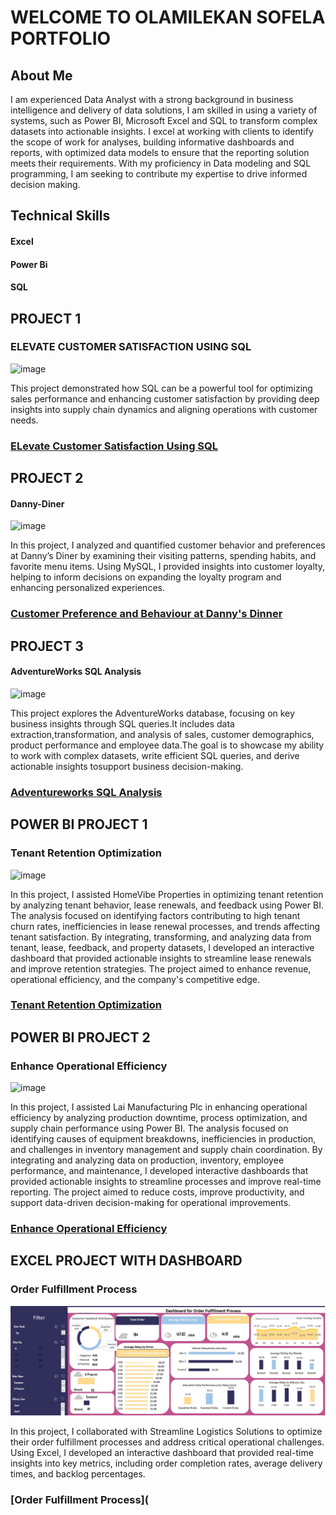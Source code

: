# WELCOME TO OLAMILEKAN SOFELA PORTFOLIO

## About Me
 I am experienced Data Analyst with a strong background in business intelligence and delivery of data solutions, I am skilled in using a variety of systems, such as Power BI, Microsoft Excel and SQL to transform complex datasets into actionable insights. I excel at working with clients to identify the scope of work for analyses, building informative dashboards and reports, with optimized data models to ensure that the reporting solution meets their requirements. With my proficiency in Data modeling and SQL programming, I am seeking to contribute my expertise to drive informed decision making.

## Technical Skills
#### Excel
#### Power Bi
#### SQL

## PROJECT 1
### ELEVATE CUSTOMER SATISFACTION USING SQL
![image](https://github.com/user-attachments/assets/c5e49864-fbfb-4918-a272-3f64ab234a3c)

This project demonstrated how SQL can be a powerful tool for optimizing sales performance and enhancing customer satisfaction by providing deep insights into supply chain dynamics and aligning operations with customer needs.
### [ELevate Customer Satisfaction Using SQL](https://github.com/OLAMI04/Revolutionize-Supply-Chain-with-SQL)

## PROJECT 2
#### Danny-Diner
![image](https://github.com/user-attachments/assets/092038f3-1ce4-4311-ac1f-7f93d6ecd201)

In this project, I analyzed and quantified customer behavior and preferences at Danny’s Diner by examining their visiting patterns, spending habits, and favorite menu items. Using MySQL, I provided insights into customer loyalty, helping to inform decisions on expanding the loyalty program and enhancing personalized experiences.
### [Customer Preference and Behaviour at Danny's Dinner](https://github.com/OLAMI04/Danny-Dinner)

## PROJECT 3
#### AdventureWorks SQL Analysis 
![image](https://github.com/user-attachments/assets/b4322477-3304-4199-a1f6-5b1e151bf75c)

This project explores the AdventureWorks database, focusing on key business insights through SQL queries.It includes data extraction,transformation, and analysis of sales, customer demographics, product performance and employee data.The goal is to showcase my ability to work with complex datasets, write efficient SQL queries, and derive actionable insights tosupport business decision-making.
### [Adventureworks SQL Analysis](https://github.com/OLAMI04/AdventureWorks)

## POWER BI PROJECT 1
### Tenant Retention Optimization
![image](https://github.com/user-attachments/assets/456ffabb-c435-4110-88a4-e5eaabe7c41e)


In this project, I assisted HomeVibe Properties in optimizing tenant retention by analyzing tenant behavior, lease renewals, and feedback using Power BI. The analysis focused on identifying factors contributing to high tenant churn rates, inefficiencies in lease renewal processes, and trends affecting tenant satisfaction. By integrating, transforming, and analyzing data from tenant, lease, feedback, and property datasets, I developed an interactive dashboard that provided actionable insights to streamline lease renewals and improve retention strategies. The project aimed to enhance revenue, operational efficiency, and the company's competitive edge.
### [Tenant Retention Optimization](https://github.com/OLAMI04/Power-BI-Dashboard)


## POWER BI PROJECT 2
### Enhance Operational Efficiency 
![image](https://github.com/user-attachments/assets/90ddbab4-b992-4c4c-a865-8b88e3867ed5)

In this project, I assisted Lai Manufacturing Plc in enhancing operational efficiency by analyzing production downtime, process optimization, and supply chain performance using Power BI. The analysis focused on identifying causes of equipment breakdowns, inefficiencies in production, and challenges in inventory management and supply chain coordination. By integrating and analyzing data on production, inventory, employee performance, and maintenance, I developed interactive dashboards that provided actionable insights to streamline processes and improve real-time reporting. The project aimed to reduce costs, improve productivity, and support data-driven decision-making for operational improvements.
### [Enhance Operational Efficiency](https://github.com/OLAMI04/POWER-BI)


## EXCEL PROJECT WITH DASHBOARD
### Order Fulfillment Process
![image](https://github.com/OLAMI04/DML/blob/main/Fullfilment%20Dashboard.JPG)

In this project, I collaborated with Streamline Logistics Solutions to optimize their order fulfillment processes and address critical operational challenges. Using Excel, I developed an interactive dashboard that provided real-time insights into key metrics, including order completion rates, average delivery times, and backlog percentages.
### [Order Fulfillment Process](



